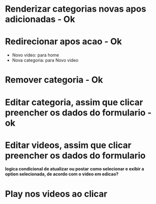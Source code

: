 # Renderizar categorias novas apos adicionadas - Ok
# Redirecionar apos acao - Ok
- Novo video: para home
- Nova categoria: para Novo video

# Remover categoria - Ok
# Editar categoria, assim que clicar preencher os dados do formulario - ok

# Editar videos, assim que clicar preencher os dados do formulario
**logica condicional de atualizar ou postar**
**como selecionar e exibir a option selecionada, de acordo com o video em edicao?**

# Play nos videos ao clicar